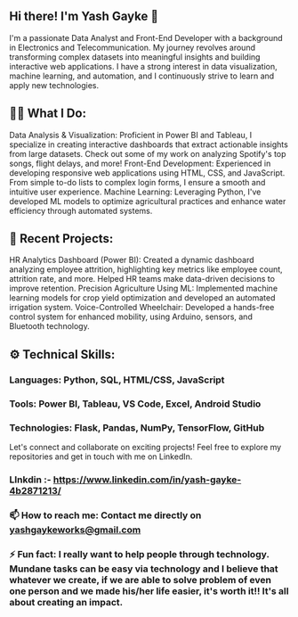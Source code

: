 
## Hi there! I'm Yash Gayke 👋
I'm a passionate Data Analyst and Front-End Developer with a background in Electronics and Telecommunication. My journey revolves around transforming complex datasets into meaningful insights and building interactive web applications. I have a strong interest in data visualization, machine learning, and automation, and I continuously strive to learn and apply new technologies.

## 👨‍💻 What I Do:
Data Analysis & Visualization: Proficient in Power BI and Tableau, I specialize in creating interactive dashboards that extract actionable insights from large datasets. Check out some of my work on analyzing Spotify's top songs, flight delays, and more!
Front-End Development: Experienced in developing responsive web applications using HTML, CSS, and JavaScript. From simple to-do lists to complex login forms, I ensure a smooth and intuitive user experience.
Machine Learning: Leveraging Python, I've developed ML models to optimize agricultural practices and enhance water efficiency through automated systems.

## 🚀 Recent Projects:
HR Analytics Dashboard (Power BI): Created a dynamic dashboard analyzing employee attrition, highlighting key metrics like employee count, attrition rate, and more. Helped HR teams make data-driven decisions to improve retention.
Precision Agriculture Using ML: Implemented machine learning models for crop yield optimization and developed an automated irrigation system.
Voice-Controlled Wheelchair: Developed a hands-free control system for enhanced mobility, using Arduino, sensors, and Bluetooth technology.

## ⚙️ Technical Skills:
### Languages: Python, SQL, HTML/CSS, JavaScript
### Tools: Power BI, Tableau, VS Code, Excel, Android Studio
### Technologies: Flask, Pandas, NumPy, TensorFlow, GitHub

Let's connect and collaborate on exciting projects!
Feel free to explore my repositories and get in touch with me on LinkedIn.

### LInkdin :- https://www.linkedin.com/in/yash-gayke-4b2871213/

### 📫 How to reach me: Contact me directly on yashgaykeworks@gmail.com

### ⚡ Fun fact: I really want to help people through technology. Mundane tasks can be easy via technology and I believe that whatever we create, if we are able to solve problem of even one person and we made his/her life easier, it's worth it!! It's all about creating an impact.
